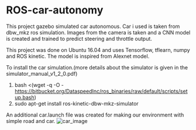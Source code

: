 # ROS-car-autonomy

This project gazebo simulated car autonomous. Car i used is taken from dbw_mkz ros simulation. Images from the camera is taken and a CNN model is created and trained to predict steering and throttle output.

This project was done on Ubuntu 16.04 and uses Tensorflow, tflearn, numpy and ROS kinetic.
The model is inspired from Alexnet model.

To install the car simulation.(more details about the simulator is given in the simulator_manual_v1_2_0.pdf)
1. bash <(wget -q -O - https://bitbucket.org/DataspeedInc/ros_binaries/raw/default/scripts/setup.bash)
2. sudo apt-get install ros-kinetic-dbw-mkz-simulator

An additional car.launch file was created for making our environment with simple road and car.
![car_image](/minhajf/Pictures/gazebo_car.png)

